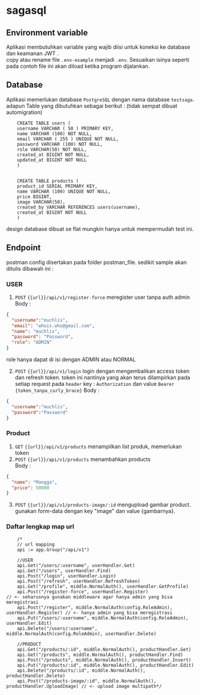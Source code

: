 # sagasql

## Environment variable
Aplikasi membutuhkan variable yang wajib diisi untuk koneksi ke database dan keamanan JWT
.  
copy atau rename file `.env-example` menjadi `.env`. Sesuaikan isinya seperti pada contoh
file ini akan diload ketika program dijalankan.

## Database
Aplikasi memerlukan database `PostgreSQL` dengan nama database `testsaga`.  
adapun Table yang dibutuhkan sebagai berikut : (tidak sempat dibuat automigration)

        
        CREATE TABLE users (
        username VARCHAR ( 50 ) PRIMARY KEY,
        name VARCHAR (100) NOT NULL,
        email VARCHAR ( 255 ) UNIQUE NOT NULL,
        password VARCHAR (100) NOT NULL,
        role VARCHAR(50) NOT NULL,
        created_at BIGINT NOT NULL,
        updated_at BIGINT NOT NULL
        )
        
        
        CREATE TABLE products (
        product_id SERIAL PRIMARY KEY,
        name VARCHAR (100) UNIQUE NOT NULL,
        price BIGINT,
        image VARCHAR(50),
        created_by VARCHAR REFERENCES users(username),
        created_at BIGINT NOT NULL
        )

design database dibuat se flat mungkin hanya untuk mempermudah test ini.

## Endpoint

postman config disertakan pada folder postman_file. sedikit sample akan ditulis dibawah ini :

### USER
1. `POST` `{{url}}/api/v1/register-force` meregister user tanpa auth admin    
   Body :
```json
{
  "username":"muchlis",
  "email": "whois.who@gmail.com",
  "name": "muchlis",
  "password": "Password",
  "role": "ADMIN"
}
```
role hanya dapat di isi dengan ADMIN atau NORMAL

2. `POST` `{{url}}/api/v1/login`  login dengan mengembalikan access token dan refresh token. token ini nantinya yang akan terus
dilampirkan pada setiap request pada `header` key : `Authorization` dan value `Bearer {token_tanpa_curly_brace}`
Body : 
```json
{
  "username":"muchlis",
  "password":"Password"
}
```

### Product
1. `GET` `{{url}}/api/v1/products` menampilkan list produk, memerlukan token
2. `POST` `{{url}}/api/v1/products` menambahkan products  
   Body :
```json
{
  "name": "Mangga",
  "price": 50000
}
```
3. `POST` `{{url}}/api/v1/products-image/:id` mengupload gambar product.  
gunakan form-data dengan key "image" dan value {gambarnya}.


### Daftar lengkap map url
```
	/*
	// url mapping
	api := app.Group("/api/v1")

	//USER
	api.Get("/users/:username", userHandler.Get)
	api.Get("/users", userHandler.Find)
	api.Post("/login", userHandler.Login)
	api.Post("/refresh", userHandler.RefreshToken)
	api.Get("/profile", middle.NormalAuth(), userHandler.GetProfile)
	api.Post("/register-force", userHandler.Register)                                // <- seharusnya gunakan middleware agar hanya admin yang bisa meregistrasi
	api.Post("/register", middle.NormalAuth(config.RoleAdmin), userHandler.Register) // <- hanya admin yang bisa meregistrasi
	api.Put("/users/:username", middle.NormalAuth(config.RoleAdmin), userHandler.Edit)
	api.Delete("/users/:username", middle.NormalAuth(config.RoleAdmin), userHandler.Delete)

	//PRODUCT
	api.Get("/products/:id", middle.NormalAuth(), productHandler.Get)
	api.Get("/products", middle.NormalAuth(), productHandler.Find)
	api.Post("/products", middle.NormalAuth(), productHandler.Insert)
	api.Put("/products/:id", middle.NormalAuth(), productHandler.Edit)
	api.Delete("/products/:id", middle.NormalAuth(), productHandler.Delete)
	api.Post("/products-image/:id", middle.NormalAuth(), productHandler.UploadImage) // <- upload image multipath*/
```



